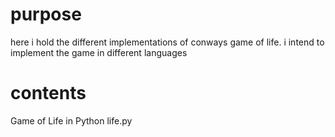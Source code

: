 # purpose
here i hold the different implementations of conways game of life. i intend to implement the game in different languages

# contents
Game of Life in Python life.py
